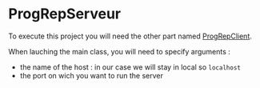 # ProgRepServeur

To execute this project you will need the other part named [ProgRepClient](https://github.com/medkan01/ProgRepClient).

When lauching the main class, you will need to specify arguments : 
- the name of the host : in our case we will stay in local so `localhost`
- the port on wich you want to run the server
